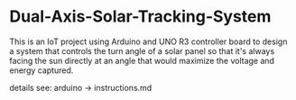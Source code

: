 # Dual-Axis-Solar-Tracking-System
This is an IoT project using Arduino and UNO R3 controller board to design a system that controls the turn angle of a solar panel so that it's always facing the sun directly at an angle that would maximize the voltage and energy captured.

details see: arduino -> instructions.md

